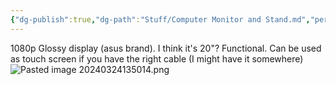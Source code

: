 ```yaml
---
{"dg-publish":true,"dg-path":"Stuff/Computer Monitor and Stand.md","permalink":"/stuff/computer-monitor-and-stand/"}
---
```


1080p Glossy display (asus brand). I think it's 20"?
Functional. Can be used as touch screen if you have the right cable (I might have it somewhere)
![Pasted image 20240324135014.png](/img/user/Attachments/Pasted%20image%2020240324135014.png)